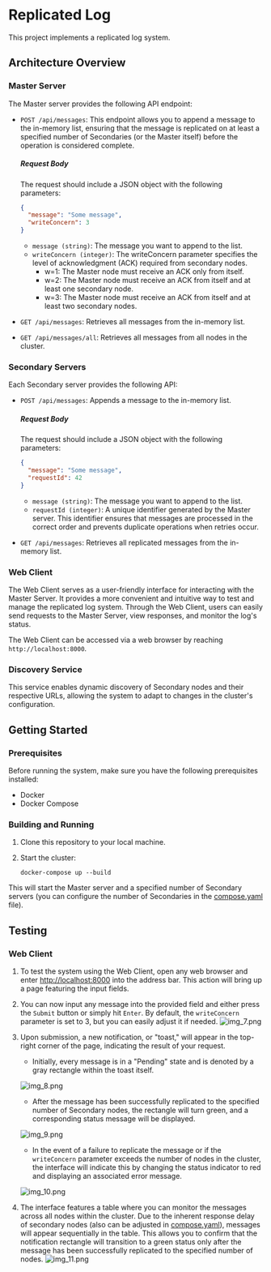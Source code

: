 # Replicated Log

This project implements a replicated log system.

## Architecture Overview

### Master Server

The Master server provides the following API endpoint:

-  `POST /api/messages`: This endpoint allows you to append a message to the in-memory list, ensuring that the message is replicated on at least a specified number of Secondaries (or the Master itself) before the operation is considered complete.

    ##### Request Body
    The request should include a JSON object with the following parameters:

    ```json
    {
      "message": "Some message",
      "writeConcern": 3
    }
    ```
    - `message (string)`: The message you want to append to the list.
    - `writeConcern (integer)`: The writeConcern parameter specifies the level of acknowledgment (ACK) required from secondary nodes.
      - w=1: The Master node must receive an ACK only from itself.
      - w=2: The Master node must receive an ACK from itself and at least one secondary node.
      - w=3: The Master node must receive an ACK from itself and at least two secondary nodes.


- `GET /api/messages`: Retrieves all messages from the in-memory list.

- `GET /api/messages/all`: Retrieves all messages from all nodes in the cluster.

### Secondary Servers

Each Secondary server provides the following API:

- `POST /api/messages`: Appends a message to the in-memory list.

   ##### Request Body
   The request should include a JSON object with the following parameters:

    ```json
    {
      "message": "Some message",
      "requestId": 42
    }
    ```
    - `message (string)`: The message you want to append to the list.
    - `requestId (integer)`: A unique identifier generated by the Master server. This identifier ensures that messages are processed in the correct order and prevents duplicate operations when retries occur.

- `GET /api/messages`: Retrieves all replicated messages from the  in-memory list.

### Web Client

The Web Client serves as a user-friendly interface for interacting with the Master Server. It provides a more convenient and intuitive way to test and manage the replicated log system. Through the Web Client, users can easily send requests to the Master Server, view responses, and monitor the log's status.

The Web Client can be accessed via a web browser by reaching `http://localhost:8000`.

### Discovery Service

This service enables dynamic discovery of Secondary nodes and their respective URLs, allowing the system to adapt to changes in the cluster's configuration.

## Getting Started

### Prerequisites

Before running the system, make sure you have the following prerequisites installed:

- Docker
- Docker Compose

### Building and Running

1. Clone this repository to your local machine.

2. Start the cluster:

    ```shell
    docker-compose up --build
    ```

This will start the Master server and a specified number of Secondary servers (you can configure the number of Secondaries in the [compose.yaml](./compose.yaml) file).

## Testing

### Web Client

1. To test the system using the Web Client, open any web browser and enter [http://localhost:8000](http://localhost:8000) into the address bar. This action will bring up a page featuring the input fields.

2. You can now input any message into the provided field and either press the `Submit` button or simply hit `Enter`.  By default, the `writeConcern` parameter is set to 3, but you can easily adjust it if needed.
![img_7.png](img_7.png)

3. Upon submission, a new notification, or "toast," will appear in the top-right corner of the page, indicating the result of your request.

    - Initially, every message is in a "Pending" state and is denoted by a gray rectangle within the toast itself.

   ![img_8.png](img_8.png)

    - After the message has been successfully replicated to the specified number of Secondary nodes, the rectangle will turn green, and a corresponding status message will be displayed.

   ![img_9.png](img_9.png)

    - In the event of a failure to replicate the message or if the `writeConcern` parameter exceeds the number of nodes in the cluster, the interface will indicate this by changing the status indicator to red and displaying an associated error message.

   ![img_10.png](img_10.png)


4. The interface features a table where you can monitor the messages across all nodes within the cluster. Due to the inherent response delay of secondary nodes (also can be adjusted in [compose.yaml](./compose.yaml)), messages will appear sequentially in the table. This allows you to confirm that the notification rectangle will transition to a green status only after the message has been successfully replicated to the specified number of nodes.
![img_11.png](img_11.png)

    
